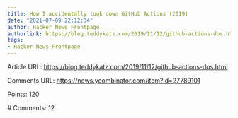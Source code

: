 ```yaml
---
title: How I accidentally took down GitHub Actions (2019)
date: "2021-07-09 22:12:34"
author: Hacker News Frontpage
authorlink: https://blog.teddykatz.com/2019/11/12/github-actions-dos.html
tags:
- Hacker-News-Frontpage
---
```


<p>Article URL: <a href="https://blog.teddykatz.com/2019/11/12/github-actions-dos.html">https://blog.teddykatz.com/2019/11/12/github-actions-dos.html</a></p>
<p>Comments URL: <a href="https://news.ycombinator.com/item?id=27789101">https://news.ycombinator.com/item?id=27789101</a></p>
<p>Points: 120</p>
<p># Comments: 12</p>
